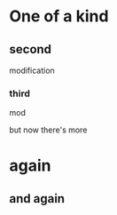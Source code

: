 # One of a kind

## second

modification

### third

mod

but now there's more

# again

## and again
